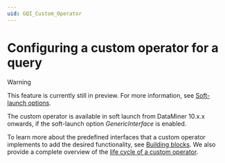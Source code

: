 ```yaml
---
uid: GQI_Custom_Operator
---
```


# Configuring a custom operator for a query

> [!WARNING]
> This feature is currently still in preview. For more information, see [Soft-launch options](xref:SoftLaunchOptions).

The custom operator is available in soft launch from DataMiner 10.x.x onwards, if the soft-launch option *GenericInterface* is enabled.

To learn more about the predefined interfaces that a custom operator implements to add the desired functionality, see [Building blocks](xref:CO_Building_blocks). We also provide a complete overview of the [life cycle of a custom operator](xref:CO_Life_cycle).
